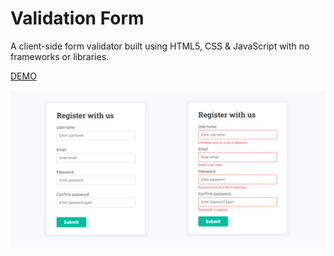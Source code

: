 # Validation Form
A client-side form validator built using HTML5, CSS &amp; JavaScript with no frameworks or libraries.

<a href="https://rosgas.github.io/validation-form/">DEMO</a>


<img src= "validation-form-preview.jpg" alt="Validation form preview" />
